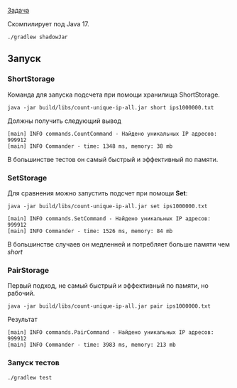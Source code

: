 [Задача](Task.md)

Скомпилирует под Java 17.

`./gradlew shadowJar`

## Запуск

### ShortStorage

Команда для запуска подсчета при помощи хранилища ShortStorage.

`java -jar build/libs/count-unique-ip-all.jar short ips1000000.txt`

Должны получить следующий вывод

```text
[main] INFO commands.CountCommand - Найдено уникальных IP адресов: 999912
[main] INFO Commander - time: 1348 ms, memory: 38 mb
```

В большинстве тестов он самый быстрый и эффективный по памяти.

### SetStorage

Для сравнения можно запустить подсчет при помощи **Set**:

`java -jar build/libs/count-unique-ip-all.jar set ips1000000.txt`

```text
[main] INFO commands.SetCommand - Найдено уникальных IP адресов: 999912
[main] INFO Commander - time: 1526 ms, memory: 84 mb
```

В большинстве случаев он медленней и потребляет больше памяти чем *short*

### PairStorage

Первый подход, не самый быстрый и эффективный по памяти, но рабочий.

`java -jar build/libs/count-unique-ip-all.jar pair ips1000000.txt`

Результат

```text
[main] INFO commands.PairCommand - Найдено уникальных IP адресов: 999912
[main] INFO Commander - time: 3983 ms, memory: 213 mb
```

### Запуск тестов
`./gradlew test `
